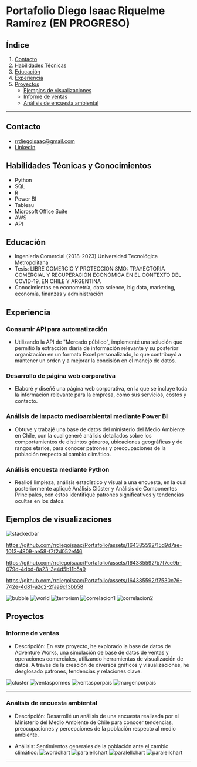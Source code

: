 # Portafolio Diego Isaac Riquelme Ramírez (EN PROGRESO)

## Índice

1. [Contacto](#contacto)
2. [Habilidades Técnicas](#habilidades-técnicas)
3. [Educación](#educación)
4. [Experiencia](#experiencia)
5. [Proyectos](#proyectos)
    - [Ejemplos de visualizaciones](#ejemplos-de-visualizaciones)
    - [Informe de ventas](#informe-de-ventas)
    - [Análisis de encuesta ambiental](#análisis-de-encuesta-ambiental)
    

---

## Contacto
- rrdiegoisaac@gmail.com
- [LinkedIn](https://www.linkedin.com/in/rrdiegoisaac/)

## Habilidades Técnicas y Conocimientos
- Python
- SQL
- R
- Power BI
- Tableau
- Microsoft Office Suite
- AWS
- API


## Educación
- Ingeniería Comercial (2018-2023) Universidad Tecnológica Metropolitana
- Tesis: LIBRE COMERCIO Y PROTECCIONISMO: TRAYECTORIA COMERCIAL Y RECUPERACIÓN ECONÓMICA EN EL CONTEXTO DEL COVID-19, EN CHILE Y ARGENTINA
- Conocimientos en econometría, data science, big data, marketing, economía, finanzas y administración

## Experiencia

### Consumir API para automatización
- Utilizando la API de "Mercado público", implementé una solución que permitió la extracción diaria de información relevante y su posterior organización en un formato Excel personalizado, lo que contribuyó a mantener un orden y a mejorar la concisión en el manejo de datos.

### Desarrollo de página web corporativa
- Elaboré y diseñé una página web corporativa, en la que se incluye toda la información relevante para la empresa, como sus servicios, costos y contacto.

### Análisis de impacto medioambiental mediante Power BI
- Obtuve y trabajé una base de datos del ministerio del Medio Ambiente en Chile, con la cual generé análisis detallados sobre los comportamientos de distintos géneros, ubicaciones geográficas y de rangos etarios, para conocer patrones y preocupaciones de la población respecto al cambio climático.

### Análisis encuesta mediante Python
- Realicé limpieza, análisis estadístico y visual a una encuesta, en la cual posteriormente apliqué Análisis Clúster y Análisis de Componentes Principales, con estos identifiqué patrones significativos y tendencias ocultas en los datos.

## Ejemplos de visualizaciones

![stackedbar](assets/img/ejemplosvisualizaciones/comparaciongdpsector.png)

https://github.com/rrdiegoisaac/Portafolio/assets/164385592/15d9d7ae-1013-4809-ae58-f7f2d052ef46

https://github.com/rrdiegoisaac/Portafolio/assets/164385592/b7f7ce9b-079d-4dbd-8a23-3e4d5b11b5a9

https://github.com/rrdiegoisaac/Portafolio/assets/164385592/f7530c76-742e-4d81-a2c2-2faa9c13bb58



![bubble](assets/img/ejemplosvisualizaciones/test.gif)
![world](assets/img/ejemplosvisualizaciones/test2.gif)
![terrorism](assets/img/ejemplosvisualizaciones/ataquesterroristas.png)
![correlacion1](assets/img/ejemplosvisualizaciones/mapacorrelacion.png)
![correlacion2](assets/img/ejemplosvisualizaciones/correlacion.PNG)


## Proyectos

### Informe de ventas
- Descripción:
En este proyecto, he explorado la base de datos de Adventure Works, una simulación de base de datos de ventas y operaciones comerciales, utilizando herramientas de visualización de datos. A través de la creación de diversos gráficos y visualizaciones, he desglosado patrones, tendencias y relaciones clave.

![cluster](assets/img/ejemploventas/cluster.png)
![ventaspormes](assets/img/ejemploventas/ventaspormes.png)
![ventasporpais](assets/img/ejemploventas/ventasporpais.png)
![margenporpais](assets/img/ejemploventas/margenporpais.png)

---

### Análisis de encuesta ambiental
- Descripción:
Desarrollé un análisis de una encuesta realizada por el Ministerio del Medio Ambiente de Chile para conocer tendencias, preocupaciones y percepciones de la población respecto al medio ambiente.

- Análisis:
Sentimientos generales de la población ante el cambio climático:
![wordchart](assets/img/chilesurvey/wordchart.png)
![paralellchart](assets/img/chilesurvey/paralellchart.png)
![paralellchart](assets/img/chilesurvey/fotoencuesta1.PNG)
![paralellchart](assets/img/chilesurvey/fotoencuesta2.PNG)

---



